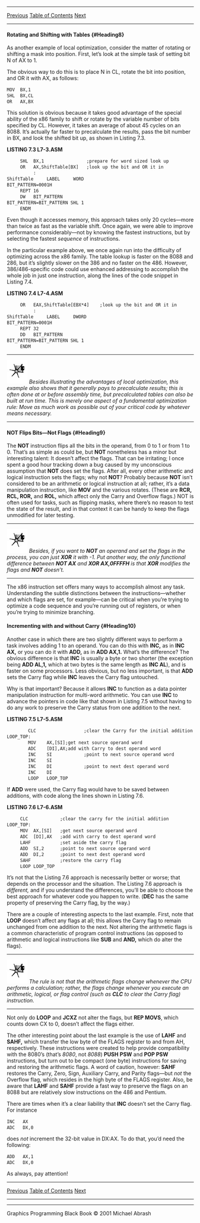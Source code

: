   ------------------------ --------------------------------- --------------------
  [Previous](07-04.html)   [Table of Contents](index.html)   [Next](08-01.html)
  ------------------------ --------------------------------- --------------------

#### Rotating and Shifting with Tables {#Heading8}

As another example of local optimization, consider the matter of
rotating or shifting a mask into position. First, let’s look at the
simple task of setting bit N of AX to 1.

The obvious way to do this is to place N in CL, rotate the bit into
position, and OR it with AX, as follows:

    MOV  BX,1
    SHL  BX,CL
    OR   AX,BX

This solution is obvious because it takes good advantage of the special
ability of the x86 family to shift or rotate by the variable number of
bits specified by CL. However, it takes an average of about 45 cycles on
an 8088. It’s actually far faster to precalculate the results, pass the
bit number in BX, and look the shifted bit up, as shown in Listing 7.3.

**LISTING 7.3 L7-3.ASM**

         SHL  BX,1                ;prepare for word sized look up
         OR   AX,ShiftTable[BX]   ;look up the bit and OR it in
              :
    ShiftTable     LABEL     WORD
    BIT_PATTERN=0001H
         REPT 16
         DW   BIT_PATTERN
    BIT_PATTERN=BIT_PATTERN SHL 1
         ENDM

Even though it accesses memory, this approach takes only 20 cycles—more
than twice as fast as the variable shift. Once again, we were able to
improve performance considerably—not by knowing the fastest
instructions, but by selecting the fastest *sequence* of instructions.

In the particular example above, we once again run into the difficulty
of optimizing across the x86 family. The table lookup is faster on the
8088 and 286, but it’s slightly slower on the 386 and no faster on the
486. However, 386/486-specific code could use enhanced addressing to
accomplish the whole job in just one instruction, along the lines of the
code snippet in Listing 7.4.

**LISTING 7.4 L7-4.ASM**

         OR   EAX,ShiftTable[EBX*4]    ;look up the bit and OR it in
              :
    ShiftTable     LABEL     DWORD
    BIT_PATTERN=0001H
         REPT 32
         DD   BIT_PATTERN
    BIT_PATTERN=BIT_PATTERN SHL 1
         ENDM

  ------------------- ------------------------------------------------------------------------------------------------------------------------------------------------------------------------------------------------------------------------------------------------------------------------------------------------------------------------------------------------------------------------------------------------
  ![](images/i.jpg)   *Besides illustrating the advantages of local optimization, this example also shows that it generally pays to precalculate results; this is often done at or before assembly time, but precalculated tables can also be built at run time. This is merely one aspect of a fundamental optimization rule: Move as much work as possible out of your critical code by whatever means necessary.*
  ------------------- ------------------------------------------------------------------------------------------------------------------------------------------------------------------------------------------------------------------------------------------------------------------------------------------------------------------------------------------------------------------------------------------------

#### NOT Flips Bits—Not Flags {#Heading9}

The **NOT** instruction flips all the bits in the operand, from 0 to 1
or from 1 to 0. That’s as simple as could be, but **NOT** nonetheless
has a minor but interesting talent: It doesn’t affect the flags. That
can be irritating; I once spent a good hour tracking down a bug caused
by my unconscious assumption that **NOT** does set the flags. After all,
every other arithmetic and logical instruction sets the flags; why not
**NOT**? Probably because **NOT** isn’t considered to be an arithmetic
or logical instruction at all; rather, it’s a data manipulation
instruction, like **MOV** and the various rotates. (These are **RCR,
RCL, ROR,** and **ROL,** which affect only the Carry and Overflow
flags.) NOT is often used for tasks, such as flipping masks, where
there’s no reason to test the state of the result, and in that context
it can be handy to keep the flags unmodified for later testing.

  ------------------- ------------------------------------------------------------------------------------------------------------------------------------------------------------------------------------------------------------------------------------------------------------------
  ![](images/i.jpg)   *Besides, if you want to **NOT** an operand and set the flags in the process, you can just **XOR** it with -1. Put another way, the only functional difference between **NOT AX** and **XOR AX,0FFFFH** is that **XOR** modifies the flags and **NOT** doesn’t.*
  ------------------- ------------------------------------------------------------------------------------------------------------------------------------------------------------------------------------------------------------------------------------------------------------------

The x86 instruction set offers many ways to accomplish almost any task.
Understanding the subtle distinctions between the instructions—whether
and which flags are set, for example—can be critical when you’re trying
to optimize a code sequence and you’re running out of registers, or when
you’re trying to minimize branching.

#### Incrementing with and without Carry {#Heading10}

Another case in which there are two slightly different ways to perform a
task involves adding 1 to an operand. You can do this with **INC,** as
in **INC AX,** or you can do it with **ADD,** as in **ADD AX,1.** What’s
the difference? The obvious difference is that **INC** is usually a byte
or two shorter (the exception being **ADD AL,1,** which at two bytes is
the same length as **INC AL**), and is faster on some processors. Less
obvious, but no less important, is that **ADD** sets the Carry flag
while **INC** leaves the Carry flag untouched.

Why is that important? Because it allows **INC** to function as a data
pointer manipulation instruction for multi-word arithmetic. You can use
**INC** to advance the pointers in code like that shown in Listing 7.5
without having to do any work to preserve the Carry status from one
addition to the next.

**LISTING 7.5 L7-5.ASM**

            CLC                  ;clear the Carry for the initial addition
    LOOP_TOP:
            MOV    AX,[SI];get next source operand word
            ADC    [DI],AX;add with Carry to dest operand word
            INC    SI            ;point to next source operand word
            INC    SI
            INC    DI            ;point to next dest operand word
            INC    DI
            LOOP   LOOP_TOP

If **ADD** were used, the Carry flag would have to be saved between
additions, with code along the lines shown in Listing 7.6.

**LISTING 7.6 L7-6.ASM**

         CLC            ;clear the carry for the initial addition
    LOOP_TOP:
         MOV  AX,[SI]   ;get next source operand word
         ADC  [DI],AX   ;add with carry to dest operand word
         LAHF           ;set aside the carry flag
         ADD  SI,2      ;point to next source operand word
         ADD  DI,2      ;point to next dest operand word
         SAHF           ;restore the carry flag
         LOOP LOOP_TOP

It’s not that the Listing 7.6 approach is necessarily better or worse;
that depends on the processor and the situation. The Listing 7.6
approach is *different,* and if you understand the differences, you’ll
be able to choose the best approach for whatever code you happen to
write. (**DEC** has the same property of preserving the Carry flag, by
the way.)

There are a couple of interesting aspects to the last example. First,
note that **LOOP** doesn’t affect any flags at all; this allows the
Carry flag to remain unchanged from one addition to the next. Not
altering the arithmetic flags is a common characteristic of program
control instructions (as opposed to arithmetic and logical instructions
like **SUB** and **AND,** which do alter the flags).

  ------------------- ------------------------------------------------------------------------------------------------------------------------------------------------------------------------------------------------------------------------------------------
  ![](images/i.jpg)   *The rule is not that the arithmetic flags change whenever the CPU performs a calculation; rather, the flags change whenever you execute an arithmetic, logical, or flag control (such as **CLC** to clear the Carry flag) instruction.*
  ------------------- ------------------------------------------------------------------------------------------------------------------------------------------------------------------------------------------------------------------------------------------

Not only do **LOOP** and **JCXZ** not alter the flags, but **REP MOVS**,
which counts down CX to 0, doesn’t affect the flags either.

The other interesting point about the last example is the use of
**LAHF** and **SAHF,** which transfer the low byte of the FLAGS register
to and from AH, respectively. These instructions were created to help
provide compatibility with the 8080’s (that’s *8080*, not *8088*)
**PUSH** **PSW** and **POP PSW** instructions, but turn out to be
compact (one byte) instructions for saving and restoring the arithmetic
flags. A word of caution, however: **SAHF** restores the Carry, Zero,
Sign, Auxiliary Carry, and Parity flags—but *not* the Overflow flag,
which resides in the high byte of the FLAGS register. Also, be aware
that **LAHF** and **SAHF** provide a fast way to preserve the flags on
an 8088 but are relatively slow instructions on the 486 and Pentium.

There are times when it’s a clear liability that **INC** doesn’t set the
Carry flag. For instance

    INC   AX
    ADC   DX,0

does *not* increment the 32-bit value in DX:AX. To do that, you’d need
the following:

    ADD   AX,1
    ADC   DX,0

As always, pay attention!

  ------------------------ --------------------------------- --------------------
  [Previous](07-04.html)   [Table of Contents](index.html)   [Next](08-01.html)
  ------------------------ --------------------------------- --------------------

* * * * *

Graphics Programming Black Book © 2001 Michael Abrash
